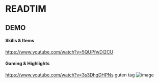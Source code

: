 # READTIM
## DEMO
#### Skills & Items
https://www.youtube.com/watch?v=5QUPfwDI2CU
#### Gaming & Highlights
https://www.youtube.com/watch?v=3s3DhgDHPNs
guten tag
![image](https://user-images.githubusercontent.com/62024696/147491862-af2d2274-c883-4e7a-895e-713e21571ae1.png)
